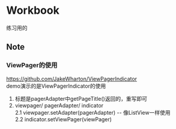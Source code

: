 # Workbook
练习用的  
## Note  
### ViewPager的使用  

https://github.com/JakeWharton/ViewPagerIndicator  
demo演示的是ViewPagerIndicator的使用
1. 标题是pagerAdapter中getPageTitle()返回的，重写即可
2. viewpager/ pagerAdapter/ indicator  
2.1 viewpager.setAdapter(pagerAdapter) -- 像ListView一样使用  
2.2 indicator.setViewPager(viewPager)

 
